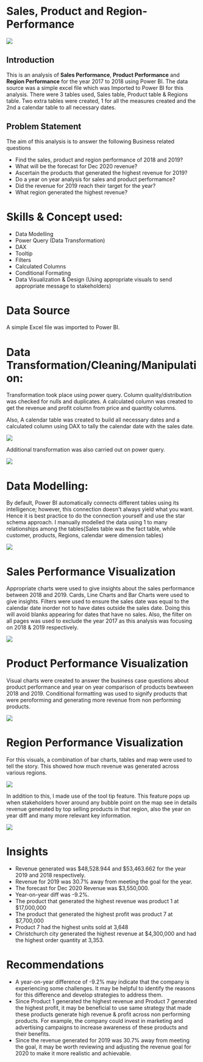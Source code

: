 # Sales, Product and Region-Performance

![](Intro_pic.jpg)

## Introduction
This is an analysis of **Sales Performance**, **Product Performance** and **Region Performance** for the year 2017 to 2018 using Power BI. The data source was a simple excel file which was Imported to Power BI for this analysis. There were 3 tables used, Sales table, Product table & Regions table. Two extra tables were created, 1 for all the measures created and the 2nd a calendar table to all necessary dates.

## Problem Statement

The aim of this analysis is to answer the following Business related questions

- Find the sales, product and region performance of 2018 and 2019?
- What will be the forecast for Dec 2020 revenue?
- Ascertain the products that generated the highest revenue for 2019?
- Do a year on year analysis for sales and product performamce?
- Did the revenue for 2019 reach their target for the year?
- What region generated the highest revenue?

# Skills & Concept used:

- Data Modelling
- Power Query (Data Transformation)
- DAX
- Tooltip 
- Filters
- Calculated Columns
- Conditional Formating
- Data Visualization & Design (Using appropriate visuals to send appropriate message to stakeholders)

# Data Source

A simple Excel file was imported to Power BI.

# Data Transformation/Cleaning/Manipulation:

Transformation took place using power query. Column quality/distribution was checked for nulls and duplicates. A calculated column was created to get the revenue and profit column from price and quantity columns. 

Also, A calendar table was created to build all necessary dates and a calculated column using DAX to tally the calendar date with the sales date.

![](Sales_date.jpg)

Additional transformation was also carried out on power query.

![](Applied_steps.jpg)

# Data Modelling:

By default, Power BI automatically connects different tables using its intelligence; however, this connection doesn't always yield what you want. Hence it is best practice to do the connection yourself and use the star schema approach. I manually modelled the data using 1 to many relationships among the tables(Sales table was the fact table, while customer, products, Regions, calendar were dimension tables)

![](Model.jpg)

# Sales Performance Visualization

Appropriate charts were used to give insights about the sales performance between 2018 and 2019. Cards, Line Charts and Bar Charts were used to give insights. Filters were used to ensure the sales date was equal to the calendar date inorder not to have dates outside the sales date. Doing this will avoid blanks appearing for dates that have no sales. Also, the filter on all pages was used to exclude the year 2017 as this analysis was focusing on 2018 & 2019 respectively.

![](Sales_performance.jpg)

# Product Performance Visualization

Visual charts were created to answer the business case questions about product performance and year on year comparison of products bewtween 2018 and 2019. Conditional formatting was used to signify products that were peroforming and generating more revenue from non performing products.

![](Product.jpg)

# Region Performance Visualization

For this visuals, a combination of bar charts, tables and map were used to tell the story. This showed how much revenue was generated across various regions.

![](Region_performance.jpg)

In addition to this, I made use of the tool tip feature. This feature pops up when stakeholders hover around any bubble point on the map see in details revenue generated by top selling products in that region, also the year on year diff and many more relevant key information.

![](Region_tooltip.jpg)

# Insights

- Revenue generated was $48,528.944 and $53,463.662 for the year 2019 and 2018 respectively.
- Revenue for 2019 was 30.7% away from meeting the goal for the year.
- The forecast for Dec 2020 Revenue was $3,550,000.
- Year-on-year diff was -9.2%.
- The product that generated the highest revenue was product 1 at $17,000,000
- The product that generated the highest profit was product 7 at $7,700,000
- Product 7 had the highest units sold at 3,648
- Christchurch city generated the highest revenue at $4,300,000 and had the highest order quantity at 3,353.

# Recommendations

- A year-on-year difference of -9.2% may indicate that the company is experiencing some challenges. It may be helpful to identify the reasons for this difference and develop strategies to address them.
- Since Product 1 generated the highest revenue and Product 7 generated the highest profit, it may be beneficial to use same strategy that made these products generate high revenue & profit across non performing products. For example, the company could invest in marketing and advertising campaigns to increase awareness of these products and their benefits.
- Since the revenue generated for 2019 was 30.7% away from meeting the goal, it may be worth reviewing and adjusting the revenue goal for 2020 to make it more realistic and achievable.


